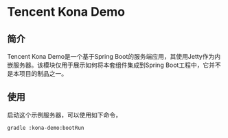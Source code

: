 # Tencent Kona Demo

## 简介
Tencent Kona Demo是一个基于Spring Boot的服务端应用，其使用Jetty作为内嵌服务器。该模块仅用于展示如何将本套组件集成到Spring Boot工程中，它并不是本项目的制品之一。

## 使用
启动这个示例服务器，可以使用如下命令，
```
gradle :kona-demo:bootRun
```
